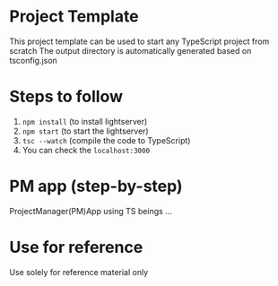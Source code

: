 # Project Template

This project template can be used to start any TypeScript project from scratch
The output directory is automatically generated based on tsconfig.json

# Steps to follow

1. `npm install` (to install lightserver)
2. `npm start` (to start the lightserver)
3. `tsc --watch` (compile the code to TypeScript)
4. You can check the `localhost:3000`

# PM app (step-by-step)

ProjectManager(PM)App using TS beings ...

# Use for reference

Use solely for reference material only